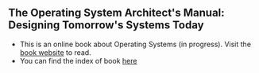 ## The Operating System Architect's Manual: Designing Tomorrow's Systems Today
- This is an online book about Operating Systems (in progress). Visit the [book website](https://mohitmishra786.github.io/myJourneyOfBuildingOS/) to read.
- You can find the index of book [here](https://github.com/mohitmishra786/myJourneyOfBuildingOS/blob/main/indexOfBook.md)

